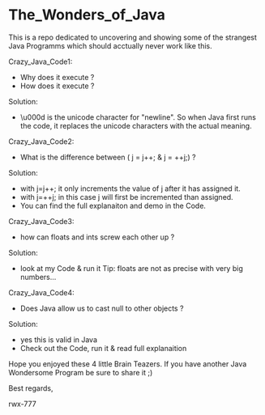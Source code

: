 # The_Wonders_of_Java
This is a repo dedicated to uncovering and showing some of the strangest Java Programms which should acctually never work like this.

Crazy_Java_Code1:
- Why does it execute ?
- How does it execute ?

Solution:
- \u000d is the unicode character for "newline". So when Java first runs the code, 
it replaces the unicode characters with the actual meaning. 


Crazy_Java_Code2:
- What is the difference between ( j = j++; & j = ++j;) ?

Solution:
- with j=j++; it only increments the value of j after it has assigned it.
- with j=++j; in this case j will first be incremented than assigned.
- You can find the full explanaiton and demo in the Code.


Crazy_Java_Code3:
- how can floats and ints screw each other up ?

Solution:
- look at my Code & run it 
Tip: floats are not as precise with very big numbers...


Crazy_Java_Code4:
- Does Java allow us to cast null to other objects ?

Solution:
- yes this is valid in Java
- Check out the Code, run it & read full explanaition


Hope you enjoyed these 4 little Brain Teazers.
If you have another Java Wondersome Program be sure to share it ;)

Best regards,

rwx-777
